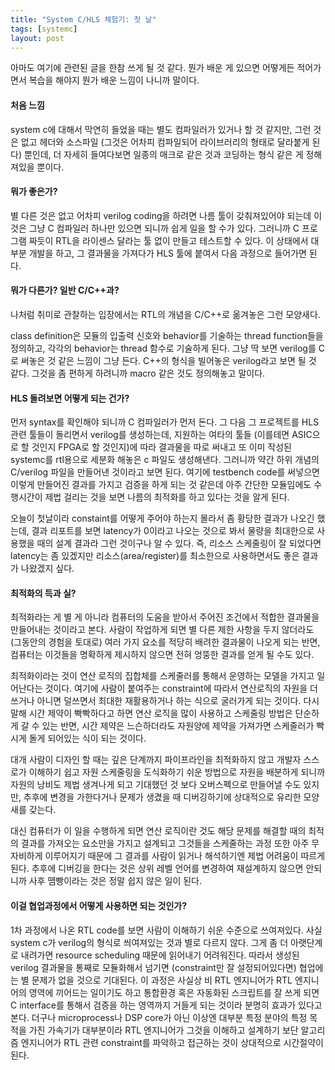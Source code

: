 ```yaml
---
title: "System C/HLS 체험기: 첫 날"
tags: [systemc]
layout: post
---
```


아마도 여기에 관련된 글을 한참 쓰게 될 것 같다. 뭔가 배운 게 있으면 어떻게든 적어가면서 복습을 해야지 뭔가 배운 느낌이 나니까 말이다. 

#### 처음 느낌

system c에 대해서 막연히 들었을 때는 별도 컴파일러가 있거나 할 것 같지만, 그런 것은 없고 헤더와 소스파일 (그것은 어차피 컴파일되어 라이브러리의 형태로 달라붙게 된다) 뿐인데, 더 자세히 들여다보면 일종의 매크로 같은 것과 코딩하는 형식 같은 게 정해져있을 뿐이다. 

#### 뭐가 좋은가?

별 다른 것은 없고 어차피 verilog coding을 하려면 나름 툴이 갖춰져있어야 되는데 이것은 그냥 C 컴파일러 하나만 있으면 되니까 쉽게 일을 할 수가 있다. 그러니까 C 프로그램 짜듯이 RTL을 라이센스 달라는 툴 없이 만들고 테스트할 수 있다. 이 상태에서 대부분 개발을 하고, 그 결과물을 가져다가 HLS 툴에 붙여서 다음 과정으로 들어가면 된다.

#### 뭐가 다른가? 일반 C/C++과?

나처럼 취미로 관찰하는 입장에서는 RTL의 개념을 C/C++로 옮겨놓은 그런 모양새다. 

class definition은 모듈의 입출력 신호와 behavior를 기술하는 thread function들을 정의하고, 각각의 behavior는 thread 함수로 기술하게 된다. 그냥 딱 보면 verilog를 C로 써놓은 것 같은 느낌이 그냥 든다. C++의 형식을 빌어놓은 verilog라고 보면 될 것 같다. 그것을 좀 편하게 하려니까 macro 같은 것도 정의해놓고 말이다.

#### HLS 돌려보면 어떻게 되는 건가?

먼저 syntax를 확인해야 되니까 C 컴파일러가 먼저 돈다. 그 다음 그 프로젝트를 HLS 관련 툴들이 돌리면서 verilog를 생성하는데, 지원하는 여타의 툴들 (이를테면 ASIC으로 할 것인지 FPGA로 할 것인지)에 따라 결과물을 따로 써내고 또 이미 작성된 systemc를 rtl용으로 세분화 해놓은 c 파일도 생성해낸다. 그러니까 약간 하위 개념의 C/verilog 파일을 만들어낸 것이라고 보면 된다. 여기에 testbench code를 써넣으면 이렇게 만들어진 결과를 가지고 검증을 하게 되는 것 같은데 아주 간단한 모듈임에도 수행시간이 제법 걸리는 것을 보면 나름의 최적화를 하고 있다는 것을 알게 된다.

오늘이 첫날이라 constaint를 어떻게 주어야 하는지 몰라서 좀 황당한 결과가 나오긴 했는데, 결과 리포트를 보면 latency가 0이라고 나오는 것으로 봐서 물량을 최대한으로 사용했을 때의 설계 결과라 그런 것이구나 알 수 있다. 즉, 리소스 스케줄링이 잘 되었다면 latency는 좀 있겠지만 리소스(area/register)를 최소한으로 사용하면서도 좋은 결과가 나왔겠지 싶다. 

#### 최적화의 득과 실?

최적화라는 게 별 게 아니라 컴퓨터의 도움을 받아서 주어진 조건에서 적합한 결과물을 만들어내는 것이라고 본다. 사람이 작업하게 되면 별 다른 제한 사항을 두지 않더라도 (그동안의 경험을 토대로) 여러 가지 요소를 적당히 배려한 결과물이 나오게 되는 반면, 컴퓨터는 이것들을 명확하게 제시하지 않으면 전혀 엉뚱한 결과를 얻게 될 수도 있다.

최적화이라는 것이 연산 로직의 집합체를 스케줄러를 통해서 운영하는 모델을 가지고 일어난다는 것이다. 여기에 사람이 붙여주는 constraint에 따라서 연산로직의 자원을 더 쓰거나 아니면 덜쓰면서 최대한 재활용하거나 하는 식으로 굴러가게 되는 것이다. 다시 말해 시간 제약이 빡빡하다고 하면 연산 로직을 많이 사용하고 스케줄링 방법은 단순하게 갈 수 있는 반면, 시간 제약은 느슨하더라도 자원양에 제약을 가져가면 스케줄러가 빡시게 돌게 되어있는 식이 되는 것이다.

대개 사람이 디자인 할 때는 깊은 단계까지 파이프라인을 최적화하지 않고 개발자 스스로가 이해하기 쉽고 자원 스케줄링을 도식화하기 쉬운 방법으로 자원을 배분하게 되니까 자원의 낭비도 제법 생겨나게 되고 기대했던 것 보다 오버스펙으로 만들어낼 수도 있지만, 추후에 변경을 가한다거나 문제가 생겼을 때 디버깅하기에 상대적으로 유리한 모양새를 갖는다. 

대신 컴퓨터가 이 일을 수행하게 되면 연산 로직이란 것도 해당 문제를 해결할 때의 최적의 결과를 가져오는 요소만을 가지고 설계되고 그것들을 스케줄하는 과정 또한 아주 무자비하게 이루어지기 때문에 그 결과를 사람이 읽거나 해석하기엔 제법 어려움이 따르게 된다. 추후에 디버깅을 한다는 것은 상위 레벨 언어를 변경하여 재설계하지 않으면 안되니까 사후 뗌빵이라는 것은 정말 쉽지 않은 일이 된다. 

#### 이걸 협업과정에서 어떻게 사용하면 되는 것인가?

1차 과정에서 나온 RTL code를 보면 사람이 이해하기 쉬운 수준으로 쓰여져있다. 사실 system c가 verilog의 형식로 씌여져있는 것과 별로 다르지 않다. 그게 좀 더 아랫단계로 내려가면 resource scheduling 때문에 읽어내기 어려워진다. 따라서 생성된 verilog 결과물을 통째로 모듈화해서 넘기면 (constraint만 잘 설정되어있다면) 협업에는 별 문제가 없을 것으로 기대된다. 이 과정은 사실상 비 RTL 엔지니어가 RTL 엔지니어의 영역에 끼어드는 일이기도 하고 통합환경 혹은 자동화된 스크립트를 잘 쓰게 되면 C interface를 통해서 검증을 하는 영역까지 거들게 되는 것이라 분명히 효과가 있다고 본다. 더구나 microprocess나 DSP core가 아닌 이상엔 대부분 특정 분야의 특정 목적을 가진 가속기가 대부분이라 RTL 엔지니어가 그것을 이해하고 설계하기 보단 알고리즘 엔지니어가 RTL 관련 constraint를 파악하고 접근하는 것이 상대적으로 시간절약이 된다. 

